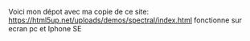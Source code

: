Voici mon dépot avec ma copie de ce site: https://html5up.net/uploads/demos/spectral/index.html fonctionne sur ecran pc et Iphone SE
